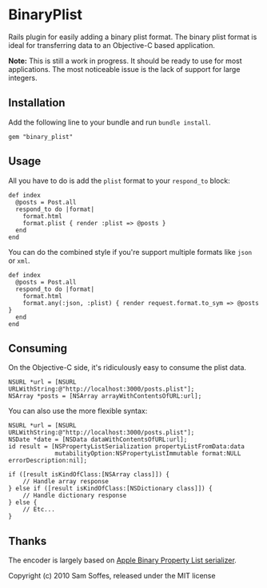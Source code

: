 # BinaryPlist

Rails plugin for easily adding a binary plist format. The binary plist format is ideal for transferring data to an Objective-C based application.

**Note:** This is still a work in progress. It should be ready to use for most applications. The most noticeable issue is the lack of support for large integers.

## Installation

Add the following line to your bundle and run `bundle install`.

    gem "binary_plist"

## Usage

All you have to do is add the `plist` format to your `respond_to` block:

    def index
      @posts = Post.all
      respond_to do |format|
        format.html
        format.plist { render :plist => @posts }
      end
    end

You can do the combined style if you're support multiple formats like `json` or `xml`.

    def index
      @posts = Post.all
      respond_to do |format|
        format.html
        format.any(:json, :plist) { render request.format.to_sym => @posts }
      end
    end

## Consuming

On the Objective-C side, it's ridiculously easy to consume the plist data.

    NSURL *url = [NSURL URLWithString:@"http://localhost:3000/posts.plist"];
    NSArray *posts = [NSArray arrayWithContentsOfURL:url];

You can also use the more flexible syntax:

    NSURL *url = [NSURL URLWithString:@"http://localhost:3000/posts.plist"];
    NSDate *date = [NSData dataWithContentsOfURL:url];
    id result = [NSPropertyListSerialization propertyListFromData:data
			     mutabilityOption:NSPropertyListImmutable format:NULL errorDescription:nil];
	
	if ([result isKindOfClass:[NSArray class]]) {
	    // Handle array response
	} else if ([result isKindOfClass:[NSDictionary class]]) {
	    // Handle dictionary response
	} else {
	    // Etc...
	}

## Thanks

The encoder is largely based on [Apple Binary Property List serializer](http://gist.github.com/303378).

Copyright (c) 2010 Sam Soffes, released under the MIT license
